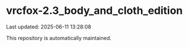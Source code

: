 # vrcfox-2.3_body_and_cloth_edition

Last updated: 2025-06-11 13:28:08

This repository is automatically maintained.
